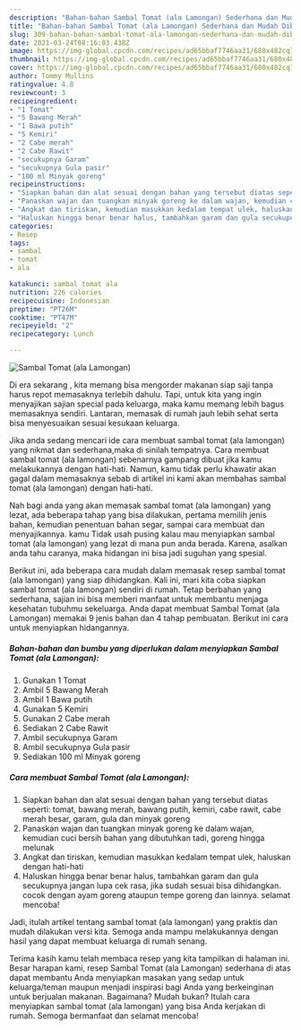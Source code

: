 ```yaml
---
description: "Bahan-bahan Sambal Tomat (ala Lamongan) Sederhana dan Mudah Dibuat"
title: "Bahan-bahan Sambal Tomat (ala Lamongan) Sederhana dan Mudah Dibuat"
slug: 309-bahan-bahan-sambal-tomat-ala-lamongan-sederhana-dan-mudah-dibuat
date: 2021-03-24T08:16:03.438Z
image: https://img-global.cpcdn.com/recipes/ad65bbaf7746aa31/680x482cq70/sambal-tomat-ala-lamongan-foto-resep-utama.jpg
thumbnail: https://img-global.cpcdn.com/recipes/ad65bbaf7746aa31/680x482cq70/sambal-tomat-ala-lamongan-foto-resep-utama.jpg
cover: https://img-global.cpcdn.com/recipes/ad65bbaf7746aa31/680x482cq70/sambal-tomat-ala-lamongan-foto-resep-utama.jpg
author: Tommy Mullins
ratingvalue: 4.8
reviewcount: 3
recipeingredient:
- "1 Tomat"
- "5 Bawang Merah"
- "1 Bawa putih"
- "5 Kemiri"
- "2 Cabe merah"
- "2 Cabe Rawit"
- "secukupnya Garam"
- "secukupnya Gula pasir"
- "100 ml Minyak goreng"
recipeinstructions:
- "Siapkan bahan dan alat sesuai dengan bahan yang tersebut diatas seperti: tomat, bawang merah, bawang putih, kemiri, cabe rawit, cabe merah besar, garam, gula dan minyak goreng"
- "Panaskan wajan dan tuangkan minyak goreng ke dalam wajan, kemudian cuci bersih bahan yang dibutuhkan tadi, goreng hingga melunak"
- "Angkat dan tiriskan, kemudian masukkan kedalam tempat ulek, haluskan dengan hati-hati"
- "Haluskan hingga benar benar halus, tambahkan garam dan gula secukupnya jangan lupa cek rasa, jika sudah sesuai bisa dihidangkan. cocok dengan ayam goreng ataupun tempe goreng dan lainnya. selamat mencoba!"
categories:
- Resep
tags:
- sambal
- tomat
- ala

katakunci: sambal tomat ala 
nutrition: 226 calories
recipecuisine: Indonesian
preptime: "PT26M"
cooktime: "PT47M"
recipeyield: "2"
recipecategory: Lunch

---
```



![Sambal Tomat (ala Lamongan)](https://img-global.cpcdn.com/recipes/ad65bbaf7746aa31/680x482cq70/sambal-tomat-ala-lamongan-foto-resep-utama.jpg)

Di era  sekarang , kita memang bisa mengorder makanan siap saji tanpa harus repot memasaknya terlebih dahulu. Tapi, untuk kita yang ingin menyajikan sajian special pada keluarga, maka kamu memang lebih bagus memasaknya sendiri. Lantaran, memasak di rumah jauh lebih sehat serta bisa menyesuaikan sesuai kesukaan keluarga.

Jika anda sedang mencari ide cara membuat sambal tomat (ala lamongan) yang nikmat dan sederhana,maka di sinilah tempatnya. Cara membuat sambal tomat (ala lamongan)  sebenarnya gampang dibuat jika kamu melakukannya dengan hati-hati. Namun, kamu tidak perlu khawatir akan gagal dalam memasaknya 
sebab di artikel ini kami akan membahas sambal tomat (ala lamongan) dengan hati-hati.  



Nah bagi anda yang akan memasak sambal tomat (ala lamongan) yang lezat, ada beberapa tahap yang bisa dilakukan, pertama memilih jenis bahan, kemudian penentuan bahan segar, sampai cara membuat dan menyajikannya. kamu Tidak usah pusing kalau mau menyiapkan sambal tomat (ala lamongan) yang lezat di mana pun anda berada. Karena, asalkan anda  tahu caranya, maka hidangan ini bisa jadi suguhan yang spesial.

Berikut ini, ada beberapa cara mudah dalam memasak resep sambal tomat (ala lamongan) yang siap dihidangkan. Kali ini, mari kita coba siapkan sambal tomat (ala lamongan) sendiri di rumah. Tetap berbahan yang sederhana, sajian ini bisa memberi manfaat untuk membantu menjaga kesehatan tubuhmu sekeluarga. Anda dapat membuat Sambal Tomat (ala Lamongan) memakai 9 jenis bahan dan 4 tahap pembuatan. Berikut ini cara untuk menyiapkan hidangannya.

<!--inarticleads1-->

##### Bahan-bahan dan bumbu yang diperlukan dalam menyiapkan Sambal Tomat (ala Lamongan):

1. Gunakan 1 Tomat
1. Ambil 5 Bawang Merah
1. Ambil 1 Bawa putih
1. Gunakan 5 Kemiri
1. Gunakan 2 Cabe merah
1. Sediakan 2 Cabe Rawit
1. Ambil secukupnya Garam
1. Ambil secukupnya Gula pasir
1. Sediakan 100 ml Minyak goreng




<!--inarticleads2-->

##### Cara membuat Sambal Tomat (ala Lamongan):

1. Siapkan bahan dan alat sesuai dengan bahan yang tersebut diatas seperti: tomat, bawang merah, bawang putih, kemiri, cabe rawit, cabe merah besar, garam, gula dan minyak goreng
1. Panaskan wajan dan tuangkan minyak goreng ke dalam wajan, kemudian cuci bersih bahan yang dibutuhkan tadi, goreng hingga melunak
1. Angkat dan tiriskan, kemudian masukkan kedalam tempat ulek, haluskan dengan hati-hati
1. Haluskan hingga benar benar halus, tambahkan garam dan gula secukupnya jangan lupa cek rasa, jika sudah sesuai bisa dihidangkan. cocok dengan ayam goreng ataupun tempe goreng dan lainnya. selamat mencoba!




Jadi, itulah artikel tentang  sambal tomat (ala lamongan)  yang praktis dan mudah dilakukan versi kita. Semoga anda mampu melakukannya dengan hasil yang dapat membuat keluarga di rumah senang. 

Terima kasih kamu telah membaca resep yang kita tampilkan di halaman ini. Besar harapan kami, resep  Sambal Tomat (ala Lamongan) sederhana di atas dapat membantu Anda menyiapkan masakan yang sedap untuk keluarga/teman maupun menjadi inspirasi bagi Anda yang berkeinginan untuk berjualan makanan. Bagaimana? Mudah bukan? Itulah cara menyiapkan sambal tomat (ala lamongan) yang bisa Anda kerjakan di rumah. Semoga bermanfaat dan selamat mencoba!

